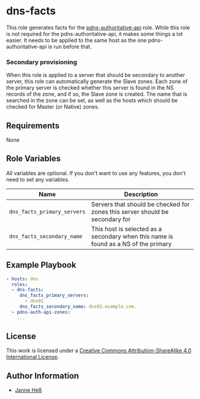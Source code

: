 # dns-facts

This role generates facts for the [pdns-authoritative-api](https://github.com/stuvusIT/pdns-authoritative-api) role.
While this role is not required for the pdns-authoritative-api, it makes some things a lot easier.
It needs to be applied to the same host as the one pdns-authoritative-api is run before that.

### Secondary provisioning

When this role is applied to a server that should be secondary to another server, this role can automatically generate the Slave zones.
Each zone of the primary server is checked whether this server is found in the NS records of the zone, and if so, the Slave zone is created.
The name that is searched in the zone can be set, as well as the hosts which should be checked for Master (or Native) zones.

## Requirements

None

## Role Variables

All variables are optional.
If you don't want to use any features, you don't need to set any variables.

| Name                        | Description                                                                         |
|-----------------------------|-------------------------------------------------------------------------------------|
| `dns_facts_primary_servers` | Servers that should be checked for zones this server should be secondary for        |
| `dns_facts_secondary_name`  | This host is selected as a secondary when this name is found as a NS of the primary |


## Example Playbook

```yml
- hosts: dns
  roles:
  - dns-facts:
     dns_facts_primary_servers:
       - dns01
     dns_facts_secondary_name: dns02.example.com.
  - pdns-auth-api-zones:
    ...
```

## License

This work is licensed under a [Creative Commons Attribution-ShareAlike 4.0 International License](https://creativecommons.org/licenses/by-sa/4.0/).

## Author Information

- [Janne Heß](https://github.com/dasJ)
